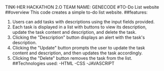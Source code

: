 TINK-HER HACKATHON 2.O
TEAM NAME: GENECODE
#TO-Do List website
##overview
This code creates a simple to-do list website.
##features:
1. Users can add tasks with descriptions using the input fields provided.
2. Each task is displayed in a list with buttons to view its description, update the task content and description, and delete the task.
3. Clicking the "Description" button displays an alert with the task's description.
4. Clicking the "Update" button prompts the user to update the task content and description, and then updates the task accordingly.
5. Clicking the "Delete" button removes the task from the list.
##Technologies used:
  -HTML
  -CSS
  -JAVASCRIPT
   
